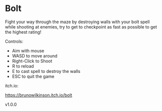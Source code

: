 # Bolt

Fight your way through the maze by destroying walls with your bolt spell while shooting at enemies, try to get to checkpoint as fast as possible to get the highest rating!

Controls:

- Aim with mouse
- WASD to move around
- Right-Click to Shoot
- R to reload
- E to cast spell to destroy the walls
- ESC to quit the game

itch.io:

https://brunowilkinson.itch.io/bolt

v1.0.0